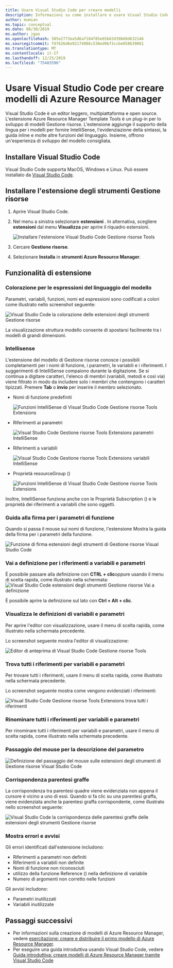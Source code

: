 ```yaml
---
title: Usare Visual Studio Code per creare modelli
description: Informazioni su come installare e usare Visual Studio Code e l'estensione degli strumenti di Azure Resource Manager.
author: mumian
ms.topic: conceptual
ms.date: 08/30/2019
ms.author: jgao
ms.openlocfilehash: 585e2773ea5d6af184f85e65b63d39b60d632146
ms.sourcegitcommit: f4f626d6e92174086c530ed9bf3ccbe058639081
ms.translationtype: MT
ms.contentlocale: it-IT
ms.lasthandoff: 12/25/2019
ms.locfileid: "75483596"
---
```

# <a name="use-visual-studio-code-to-create-azure-resource-manager-templates"></a>Usare Visual Studio Code per creare modelli di Azure Resource Manager

Visual Studio Code è un editor leggero, multipiattaforma e open source. L'estensione Azure Resource Manager Template Tools è un plug-in per lo sviluppo di modelli Gestione risorse. L'estensione aggiunge il supporto della lingua per i modelli per fornire IntelliSense, l'evidenziazione della sintassi, la guida inline e molte altre funzioni del linguaggio. Insieme, offrono un'esperienza di sviluppo del modello consigliata.

## <a name="install-visual-studio-code"></a>Installare Visual Studio Code

Visual Studio Code supporta MacOS, Windows e Linux.  Può essere installato da [Visual Studio Code](https://code.visualstudio.com/).

## <a name="install-resource-manager-tools-extension"></a>Installare l'estensione degli strumenti Gestione risorse

1. Aprire Visual Studio Code.
1. Nel menu a sinistra selezionare **estensioni** . In alternativa, scegliere **estensioni** dal menu **Visualizza** per aprire il riquadro estensioni.

    ![Installare l'estensione Visual Studio Code Gestione risorse Tools](./media/use-vs-code-to-create-template/resource-manager-visual-studio-code-tools-extension.png)
1. Cercare **Gestione risorse**.
1. Selezionare **Installa** in **strumenti Azure Resource Manager**.

## <a name="the-extension-features"></a>Funzionalità di estensione

### <a name="colorization-for-template-language-expressions"></a>Colorazione per le espressioni del linguaggio del modello

Parametri, variabili, funzioni, nomi ed espressioni sono codificati a colori come illustrato nello screenshot seguente:

![Visual Studio Code la colorazione delle estensioni degli strumenti Gestione risorse](./media/use-vs-code-to-create-template/resource-manager-tools-extension-colorization.png)

La visualizzazione struttura modello consente di spostarsi facilmente tra i modelli di grandi dimensioni.

### <a name="intellisense"></a>Intellisense

L'estensione del modello di Gestione risorse conosce i possibili completamenti per i nomi di funzione, i parametri, le variabili e i riferimenti. I suggerimenti di IntelliSense compaiono durante la digitazione. Se si continua a digitare caratteri, l'elenco di membri (variabili, metodi e così via) viene filtrato in modo da includere solo i membri che contengono i caratteri tipizzati. Premere **Tab** o **invio** per inserire il membro selezionato.

- Nomi di funzione predefiniti

    ![Funzioni IntelliSense di Visual Studio Code Gestione risorse Tools Extensions](./media/use-vs-code-to-create-template/resource-manager-tools-extension-intellisense-functions.png)

- Riferimenti ai parametri

    ![Visual Studio Code Gestione risorse Tools Extensions parametri IntelliSense](./media/use-vs-code-to-create-template/resource-manager-tools-extension-intellisense-parameters.png)

- Riferimenti a variabili

    ![Visual Studio Code Gestione risorse Tools Extensions variabili IntelliSense](./media/use-vs-code-to-create-template/resource-manager-tools-extension-intellisense-variables.png)

- Proprietà resourceGroup ()

    ![Funzioni IntelliSense di Visual Studio Code Gestione risorse Tools Extensions](./media/use-vs-code-to-create-template/resource-manager-tools-extension-intellisense-resourcegroup.png)

Inoltre, IntelliSense funziona anche con le Proprietà Subscription () e le proprietà dei riferimenti a variabili che sono oggetti.

### <a name="signature-help-for-function-parameters"></a>Guida alla firma per i parametri di funzione

Quando si passa il mouse sui nomi di funzione, l'estensione Mostra la guida della firma per i parametri della funzione.

![Funzione di firma estensioni degli strumenti di Gestione risorse Visual Studio Code](./media/use-vs-code-to-create-template/resource-manager-tools-extension-signature-function.png)

### <a name="go-to-definition-for-variable-and-parameter-references"></a>Vai a definizione per i riferimenti a variabili e parametri

È possibile passare alla definizione con **CTRL + clic**oppure usando il menu di scelta rapida, come illustrato nella schermata: ![Visual Studio Code estensioni degli strumenti Gestione risorse Vai a definizione](./media/use-vs-code-to-create-template/resource-manager-tools-extension-context-menu.png)

È possibile aprire la definizione sul lato con **Ctrl + Alt + clic**.

### <a name="peek-for-variable-and-parameter-definitions"></a>Visualizza le definizioni di variabili e parametri

Per aprire l'editor con visualizzazione, usare il menu di scelta rapida, come illustrato nella schermata precedente.

Lo screenshot seguente mostra l'editor di visualizzazione:

![Editor di anteprima di Visual Studio Code Gestione risorse Tools](./media/use-vs-code-to-create-template/resource-manager-tools-extension-peek-editor.png)

### <a name="find-all-references-for-variables-and-parameters"></a>Trova tutti i riferimenti per variabili e parametri

Per trovare tutti i riferimenti, usare il menu di scelta rapida, come illustrato nella schermata precedente.

Lo screenshot seguente mostra come vengono evidenziati i riferimenti:

![Visual Studio Code Gestione risorse Tools Extensions trova tutti i riferimenti](./media/use-vs-code-to-create-template/resource-manager-tools-extension-find-all-references.png)

### <a name="rename-all-references-for-variables-and-parameters"></a>Rinominare tutti i riferimenti per variabili e parametri

Per rinominare tutti i riferimenti per variabili e parametri, usare il menu di scelta rapida, come illustrato nella schermata precedente.

### <a name="hover-for-parameter-description"></a>Passaggio del mouse per la descrizione del parametro

![Definizione del passaggio del mouse sulle estensioni degli strumenti di Gestione risorse Visual Studio Code](./media/use-vs-code-to-create-template/resource-manager-tools-extension-hover-parameters.png)

### <a name="brace-matching"></a>Corrispondenza parentesi graffe

La corrispondenza tra parentesi quadre viene evidenziata non appena il cursore è vicino a uno di essi. Quando si fa clic su una parentesi graffa, viene evidenziata anche la parentesi graffa corrispondente, come illustrato nello screenshot seguente:

![Visual Studio Code la corrispondenza delle parentesi graffe delle estensioni degli strumenti Gestione risorse](./media/use-vs-code-to-create-template/resource-manager-tools-extension-brace-matching.png)

### <a name="show-errors-and-warnings"></a>Mostra errori e avvisi

Gli errori identificati dall'estensione includono:

- Riferimenti a parametri non definiti
- Riferimenti a variabili non definite
- Nomi di funzione non riconosciuti
- utilizzo della funzione Reference () nella definizione di variabile
- Numero di argomenti non corretto nelle funzioni

Gli avvisi includono:

- Parametri inutilizzati
- Variabili inutilizzate

## <a name="next-steps"></a>Passaggi successivi

- Per informazioni sulla creazione di modelli di Azure Resource Manager, vedere [esercitazione: creare e distribuire il primo modello di Azure Resource Manager](template-tutorial-create-first-template.md).
- Per eseguire una guida introduttiva usando Visual Studio Code, vedere [Guida introduttiva: creare modelli di Azure Resource Manager tramite Visual Studio Code](quickstart-create-templates-use-visual-studio-code.md)
